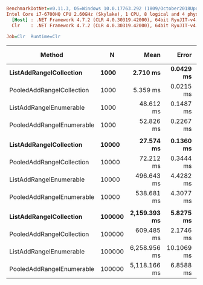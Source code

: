 ``` ini

BenchmarkDotNet=v0.11.3, OS=Windows 10.0.17763.292 (1809/October2018Update/Redstone5)
Intel Core i7-6700HQ CPU 2.60GHz (Skylake), 1 CPU, 8 logical and 4 physical cores
  [Host] : .NET Framework 4.7.2 (CLR 4.0.30319.42000), 64bit RyuJIT-v4.7.3324.0
  Clr    : .NET Framework 4.7.2 (CLR 4.0.30319.42000), 64bit RyuJIT-v4.7.3324.0

Job=Clr  Runtime=Clr  

```
|                    Method |      N |         Mean |      Error |    StdDev | Ratio | RatioSD |  Gen 0/1k Op |  Gen 1/1k Op |  Gen 2/1k Op | Allocated Memory/Op |
|-------------------------- |------- |-------------:|-----------:|----------:|------:|--------:|-------------:|-------------:|-------------:|--------------------:|
|   **ListAddRangeICollection** |   **1000** |     **2.710 ms** |  **0.0429 ms** | **0.0401 ms** |  **1.00** |    **0.00** |   **12851.5625** |            **-** |            **-** |         **39536.68 KB** |
| PooledAddRangeICollection |   1000 |     5.359 ms |  0.0215 ms | 0.0179 ms |  1.98 |    0.03 |      85.9375 |            - |            - |           273.44 KB |
|   ListAddRangeIEnumerable |   1000 |    48.612 ms |  0.1487 ms | 0.1391 ms | 17.94 |    0.27 |   13363.6364 |            - |            - |         41373.17 KB |
| PooledAddRangeIEnumerable |   1000 |    52.826 ms |  0.2267 ms | 0.2120 ms | 19.50 |    0.28 |     100.0000 |            - |            - |           468.81 KB |
|                           |        |              |            |           |       |         |              |              |              |                     |
|   **ListAddRangeICollection** |  **10000** |    **27.574 ms** |  **0.1360 ms** | **0.1272 ms** |  **1.00** |    **0.00** |  **126562.5000** |            **-** |            **-** |         **392106.5 KB** |
| PooledAddRangeICollection |  10000 |    72.212 ms |  0.3444 ms | 0.3053 ms |  2.62 |    0.02 |            - |            - |            - |           274.29 KB |
|   ListAddRangeIEnumerable |  10000 |   496.643 ms |  4.4282 ms | 4.1421 ms | 18.01 |    0.18 |  208000.0000 |            - |            - |         642601.5 KB |
| PooledAddRangeIEnumerable |  10000 |   538.681 ms |  4.3077 ms | 4.0294 ms | 19.54 |    0.14 |            - |            - |            - |              472 KB |
|                           |        |              |            |           |       |         |              |              |              |                     |
|   **ListAddRangeICollection** | **100000** | **2,159.393 ms** |  **5.8275 ms** | **5.4511 ms** |  **1.00** |    **0.00** | **1249000.0000** | **1249000.0000** | **1249000.0000** |       **3916484.38 KB** |
| PooledAddRangeICollection | 100000 |   609.485 ms |  2.1746 ms | 2.0341 ms |  0.28 |    0.00 |            - |            - |            - |              280 KB |
|   ListAddRangeIEnumerable | 100000 | 6,258.956 ms | 10.1069 ms | 8.4397 ms |  2.90 |    0.01 | 1428000.0000 | 1428000.0000 | 1428000.0000 |       5132721.06 KB |
| PooledAddRangeIEnumerable | 100000 | 5,118.166 ms |  6.8588 ms | 6.0801 ms |  2.37 |    0.01 |            - |            - |            - |              472 KB |
